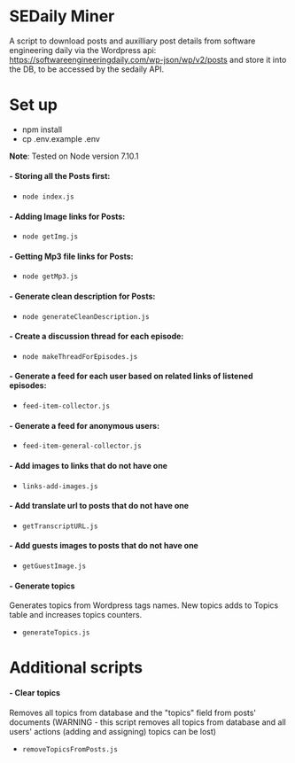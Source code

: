 # SEDaily Miner

A script to download posts and auxilliary post details from software engineering daily via the Wordpress api: https://softwareengineeringdaily.com/wp-json/wp/v2/posts and store it into the DB, to be accessed by the sedaily API.

# Set up
 - npm install
 - cp .env.example .env

**Note**: Tested on Node version 7.10.1

 #### - Storing all the Posts first:
 - `node index.js`

 #### - Adding Image links for Posts:
 - `node getImg.js`

 #### - Getting Mp3 file links for Posts:
 - `node getMp3.js`

 #### - Generate clean description for Posts:
 - `node generateCleanDescription.js`

 #### - Create a discussion thread for each episode:
 - `node makeThreadForEpisodes.js`

 #### - Generate a feed for each user based on related links of listened episodes:
 - `feed-item-collector.js`

 #### - Generate a feed for anonymous users:
 - `feed-item-general-collector.js`

 #### - Add images to links that do not have one
 - `links-add-images.js`

 #### - Add translate url to posts that do not have one
 - `getTranscriptURL.js`

 #### - Add guests images to posts that do not have one
 - `getGuestImage.js`

 #### - Generate topics

 Generates topics from Wordpress tags names. New topics adds to Topics table and increases topics counters.

 - `generateTopics.js`

# Additional scripts

 #### - Clear topics

 Removes all topics from database and the "topics" field from posts' documents (WARNING - this script removes all topics from database and all users' actions (adding and assigning) topics can be lost)

 - `removeTopicsFromPosts.js`
